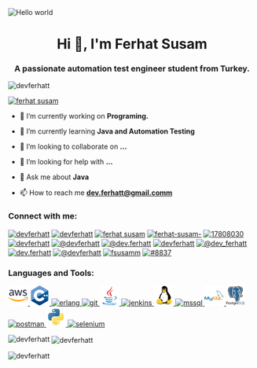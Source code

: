 <img src="https://raw.githubusercontent.com/sagar-viradiya/sagar-viradiya/master/resources/banner.png" alt="Hello world">
<h1 align="center">Hi 👋, I'm Ferhat Susam</h1>
<h3 align="center">A passionate automation test engineer student from Turkey.</h3>



<p align="left"> <img src="https://komarev.com/ghpvc/?username=devferhatt&label=Profile%20views&color=0e75b6&style=flat" alt="devferhatt" /> </p>

<p align="left"> <a href="https://twitter.com/ferhat susam" target="blank"><img src="https://img.shields.io/twitter/follow/ferhat susam?logo=twitter&style=for-the-badge" alt="ferhat susam" /></a> </p>

- 🔭 I’m currently working on **Programing.**

- 🌱 I’m currently learning **Java and Automation Testing**

- 👯 I’m looking to collaborate on **...**

- 🤝 I’m looking for help with **...**

- 💬 Ask me about **Java**

- 📫 How to reach me **dev.ferhatt@gmail.comm**

<h3 align="left">Connect with me:</h3>
<p align="left">
<a href="https://codepen.io/devferhatt" target="blank"><img align="center" src="https://raw.githubusercontent.com/rahuldkjain/github-profile-readme-generator/master/src/images/icons/Social/codepen.svg" alt="devferhatt" height="30" width="40" /></a>
<a href="https://dev.to/devferhatt" target="blank"><img align="center" src="https://raw.githubusercontent.com/rahuldkjain/github-profile-readme-generator/master/src/images/icons/Social/devto.svg" alt="devferhatt" height="30" width="40" /></a>
<a href="https://twitter.com/ferhat susam" target="blank"><img align="center" src="https://raw.githubusercontent.com/rahuldkjain/github-profile-readme-generator/master/src/images/icons/Social/twitter.svg" alt="ferhat susam" height="30" width="40" /></a>
<a href="https://linkedin.com/in/ferhat-susam-" target="blank"><img align="center" src="https://raw.githubusercontent.com/rahuldkjain/github-profile-readme-generator/master/src/images/icons/Social/linked-in-alt.svg" alt="ferhat-susam-" height="30" width="40" /></a>
<a href="https://stackoverflow.com/users/17808030" target="blank"><img align="center" src="https://raw.githubusercontent.com/rahuldkjain/github-profile-readme-generator/master/src/images/icons/Social/stack-overflow.svg" alt="17808030" height="30" width="40" /></a>
<a href="https://codesandbox.com/devferhatt" target="blank"><img align="center" src="https://raw.githubusercontent.com/rahuldkjain/github-profile-readme-generator/master/src/images/icons/Social/codesandbox.svg" alt="devferhatt" height="30" width="40" /></a>
<a href="https://hashnode.com/@devferhatt" target="blank"><img align="center" src="https://raw.githubusercontent.com/rahuldkjain/github-profile-readme-generator/master/src/images/icons/Social/hashnode.svg" alt="@devferhatt" height="30" width="40" /></a>
<a href="https://medium.com/@dev.ferhatt" target="blank"><img align="center" src="https://raw.githubusercontent.com/rahuldkjain/github-profile-readme-generator/master/src/images/icons/Social/medium.svg" alt="@dev.ferhatt" height="30" width="40" /></a>
<a href="https://www.codechef.com/users/devferhatt" target="blank"><img align="center" src="https://cdn.jsdelivr.net/npm/simple-icons@3.1.0/icons/codechef.svg" alt="devferhatt" height="30" width="40" /></a>
<a href="https://www.hackerrank.com/@dev_ferhatt" target="blank"><img align="center" src="https://raw.githubusercontent.com/rahuldkjain/github-profile-readme-generator/master/src/images/icons/Social/hackerrank.svg" alt="@dev_ferhatt" height="30" width="40" /></a>
<a href="https://codeforces.com/profile/dev.ferhatt" target="blank"><img align="center" src="https://raw.githubusercontent.com/rahuldkjain/github-profile-readme-generator/master/src/images/icons/Social/codeforces.svg" alt="dev.ferhatt" height="30" width="40" /></a>
<a href="https://www.hackerearth.com/@devferhatt" target="blank"><img align="center" src="https://raw.githubusercontent.com/rahuldkjain/github-profile-readme-generator/master/src/images/icons/Social/hackerearth.svg" alt="@devferhatt" height="30" width="40" /></a>
<a href="https://www.topcoder.com/members/fsusamm" target="blank"><img align="center" src="https://raw.githubusercontent.com/rahuldkjain/github-profile-readme-generator/master/src/images/icons/Social/topcoder.svg" alt="fsusamm" height="30" width="40" /></a>
<a href="https://discord.gg/#8837" target="blank"><img align="center" src="https://raw.githubusercontent.com/rahuldkjain/github-profile-readme-generator/master/src/images/icons/Social/discord.svg" alt="#8837" height="30" width="40" /></a>
</p>

<h3 align="left">Languages and Tools:</h3>
<p align="left"> <a href="https://aws.amazon.com" target="_blank" rel="noreferrer"> <img src="https://raw.githubusercontent.com/devicons/devicon/master/icons/amazonwebservices/amazonwebservices-original-wordmark.svg" alt="aws" width="40" height="40"/> </a> <a href="https://www.w3schools.com/cpp/" target="_blank" rel="noreferrer"> <img src="https://raw.githubusercontent.com/devicons/devicon/master/icons/cplusplus/cplusplus-original.svg" alt="cplusplus" width="40" height="40"/> </a> <a href="https://www.erlang.org/" target="_blank" rel="noreferrer"> <img src="https://www.vectorlogo.zone/logos/erlang/erlang-official.svg" alt="erlang" width="40" height="40"/> </a> <a href="https://git-scm.com/" target="_blank" rel="noreferrer"> <img src="https://www.vectorlogo.zone/logos/git-scm/git-scm-icon.svg" alt="git" width="40" height="40"/> </a> <a href="https://www.java.com" target="_blank" rel="noreferrer"> <img src="https://raw.githubusercontent.com/devicons/devicon/master/icons/java/java-original.svg" alt="java" width="40" height="40"/> </a> <a href="https://www.jenkins.io" target="_blank" rel="noreferrer"> <img src="https://www.vectorlogo.zone/logos/jenkins/jenkins-icon.svg" alt="jenkins" width="40" height="40"/> </a> <a href="https://www.linux.org/" target="_blank" rel="noreferrer"> <img src="https://raw.githubusercontent.com/devicons/devicon/master/icons/linux/linux-original.svg" alt="linux" width="40" height="40"/> </a> <a href="https://www.microsoft.com/en-us/sql-server" target="_blank" rel="noreferrer"> <img src="https://www.svgrepo.com/show/303229/microsoft-sql-server-logo.svg" alt="mssql" width="40" height="40"/> </a> <a href="https://www.mysql.com/" target="_blank" rel="noreferrer"> <img src="https://raw.githubusercontent.com/devicons/devicon/master/icons/mysql/mysql-original-wordmark.svg" alt="mysql" width="40" height="40"/> </a> <a href="https://www.postgresql.org" target="_blank" rel="noreferrer"> <img src="https://raw.githubusercontent.com/devicons/devicon/master/icons/postgresql/postgresql-original-wordmark.svg" alt="postgresql" width="40" height="40"/> </a> <a href="https://postman.com" target="_blank" rel="noreferrer"> <img src="https://www.vectorlogo.zone/logos/getpostman/getpostman-icon.svg" alt="postman" width="40" height="40"/> </a> <a href="https://www.python.org" target="_blank" rel="noreferrer"> <img src="https://raw.githubusercontent.com/devicons/devicon/master/icons/python/python-original.svg" alt="python" width="40" height="40"/> </a> <a href="https://www.selenium.dev" target="_blank" rel="noreferrer"> <img src="https://raw.githubusercontent.com/detain/svg-logos/780f25886640cef088af994181646db2f6b1a3f8/svg/selenium-logo.svg" alt="selenium" width="40" height="40"/> </a> </p>

<p><img align="left" src="https://github-readme-stats.vercel.app/api/top-langs?username=devferhatt&show_icons=true&locale=en&layout=compact" alt="devferhatt" /></p>

<p>&nbsp;<img align="center" src="https://github-readme-stats.vercel.app/api?username=devferhatt&show_icons=true&locale=en" alt="devferhatt" /></p>

<p><img align="center" src="https://github-readme-streak-stats.herokuapp.com/?user=devferhatt&" alt="devferhatt" /></p>
